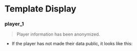 # Template Display

### player_1
> Player information has been anonymized.
<ImageViewer src="/en-US/generated/player_1.png" />

- If the player has not made their data public, it looks like this:
<ImageViewer src="/en-US/generated/player_1-anonymous.png" />
